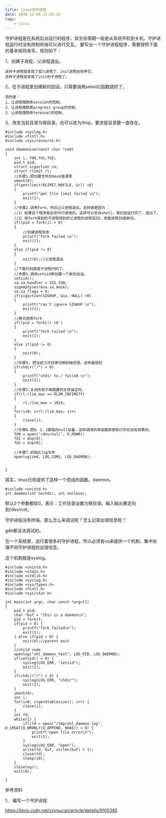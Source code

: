 ```yaml
---
title: linux守护进程
date: 2016-12-04 22:56:15
tags:
	- linux
---
```

守护进程是在系统后台运行的程序，其生存周期一般是从系统开机到关机。守护进程运行时没有控制终端可以进行交互。
要写出一个守护进程程序，需要按照下面的基本规则来写。规则如下：

1、创建子进程，父进程退出。

```
这样子进程就变成了孤儿进程了，init进程会收养它。
这样子进程就变成了init的子进程了。
```

2、在子进程里创建新的回话。只需要调用setsid()函数就好了。

```
目的是：
1、让进程摆脱原session的控制。
2、让进程摆脱原progress group的控制。
3、让进程摆脱原terminal的控制。
```

3、改变当前目录为根目录。也可以改为/tmp。要求是目录要一直存在。





```
#include <syslog.h>
#include <fcntl.h>
#include <sys/resource.h>

void daemonize(const char *cmd)
{
	int i, fd0,fd1,fd2;
	pid_t pid;
	struct sigaction sa;
	struct rlimit rl;
	//步骤1.把创建文件的mask值清零
	umask(0);
	if(getrlimit(RLIMIT_NOFILE, &rl) <0)
	{
		printf("get file limit failed \n");
		exit(1);
	}
	//步骤2.调用fork，然后让父进程退出。这样做是因为：
	//1）如果这个程序是在命令行调用的，这样可以告诉shell，我已经运行完了，退出了。
	//2）用fork得到的子进程得到的父进程的进程组ID，但是进程ID是新的。
	if((pid = fork()) < 0)
	{
		//创建进程失败
		printf("fork failed \n");
		exit(1);
	}
	else if(pid != 0)
	{
		exit(0);//父进程退出
	}
	//下面代码就是子进程代码了。
	//步骤3.调用setsid来创建一个新的会话。
	setsid();
	sa.sa_handler = SIG_IGN;
	sigemptyset(&sa.sa_mask);
	sa.sa_flags = 0;
	if(sigaction(SIGHUP, &sa, NULL) <0)
	{
		printf("can't ignore SIGHUP \n");
		exit(1);
	}
	//再次调用fork
	if((pid = fork()) <0 )
	{
		printf("fork failed \n");
		exit(1);
	}
	else if(pid != 0)
	{
		exit(0);
	}
	//步骤4. 把当前工作目录切换到根目录。这样最保险
	if(chdir("/") < 0)
	{
		printf("chdir to / failed \n");
		exit(1);
	}
	//步骤5.关闭所有不再需要的文件描述符。
	if(rl.rlim_max == RLIM_INFINITY)
	{
		rl.rlim_max = 1024;
	}
	for(i=0; i<rl.rlim_max; i++)
	{
		close(i);
	}
	//步骤6.把0、1、2都指向null设备，这样调用的库函数即使有打印也没有效果的。
	fd0 = open("/dev/null", O_RDWR);
	fd1 = dup(0);
	fd2 = dup(0);
	
	//步骤7.初始化log文件
	openlog(cmd, LOG_CONS, LOG_DAEMON);
	
	
}
```



其实，linux已经提供了这样一个现成的函数。daemon。

```
#include <unistd.h>
int daemon(int nochdir, int noclose);
```

默认2个参数都给0，表示：工作目录设置为根目录。输入输出重定向到/dev/null。



守护进程没有终端，那么怎么来调试呢？怎么记录出错信息呢？

gdb都没法调试的。

在一个系统里，运行着很多的守护进程，所以必须有os来提供一个机制，集中处理不同守护进程的出错信息。

这个机制就是syslog。



```
#include <unistd.h>
#include <stdio.h>
#include <stdlib.h>
#include <syslog.h>
#include <sys/types.h>
#include <fcntl.h>
#include <sys/stat.h>

int main(int argc, char const *argv[])
{
    pid_t pid;
    char *buf = "this is a daemon\n";
    pid = fork();
    if(pid < 0) {
        printf("fork failed\n");
        exit(1);
    } else if(pid > 0) {
        exit(0);//parent exit
    }
    //child code
    openlog("xhl_dameon_test", LOG_PID, LOG_DAEMON);
    if(setsid() < 0) {
        syslog(LOG_ERR, "setsid");
        exit(1);
    }
    if(chdir("/") < 0) {
        syslog(LOG_ERR, "chdir");
        exit(1);
    }
    umask(0);
    int i;
    for(i=0; i<getdtablesize(); i++) {
        close(i);
    }
    int fd;
    while(1) {
        if((fd = open("/tmp/xhl_daemon.log", O_CREAT|O_WRONLY|O_APPEND, 0666)) < 0) {
            printf("open file error\n");
            exit(1);
        }
        syslog(LOG_ERR, "open");
        write(fd, buf, strlen(buf) + 1);
        close(fd);
        sleep(10);
    }
    closelog();
    exit(0);

}
```



参考资料

1、 编写一个守护进程

https://blog.csdn.net/zzyoucan/article/details/9105385